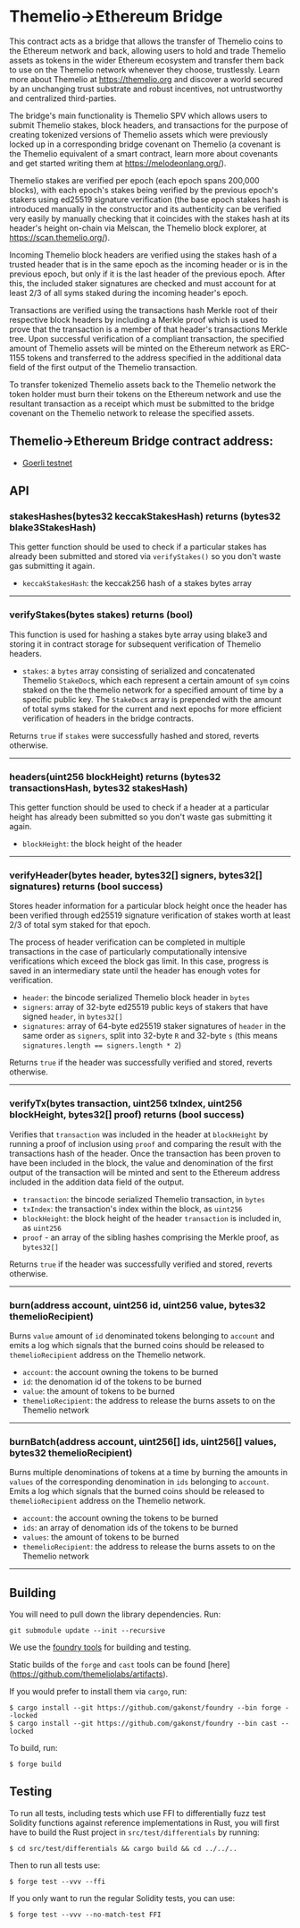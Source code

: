 # Themelio->Ethereum Bridge

This contract acts as a bridge that allows the transfer of Themelio coins to the Ethereum
network and back, allowing users to hold and trade Themelio assets as tokens in the wider
Ethereum ecosystem and transfer them back to use on the Themelio network whenever they choose,
trustlessly. Learn more about Themelio at https://themelio.org and discover a world secured by an
unchanging trust substrate and robust incentives, not untrustworthy and centralized third-parties.

The bridge's main functionality is Themelio SPV which allows users to submit Themelio stakes, block
headers, and transactions for the purpose of creating tokenized versions of Themelio assets which
were previously locked up in a corresponding bridge covenant on Themelio (a covenant is the
Themelio equivalent of a smart contract, learn more about covenants and get started writing them at
https://melodeonlang.org/).

Themelio stakes are verified per epoch (each epoch spans 200,000 blocks), with each epoch's stakes
being verified by the previous epoch's stakers using ed25519 signature verification (the base epoch
stakes hash is introduced manually in the constructor and its authenticity can be verified very
easily by manually checking that it coincides with the stakes hash at its header's height on-chain
via Melscan, the Themelio block explorer, at https://scan.themelio.org/).

Incoming Themelio block headers are verified using the stakes hash of a trusted header that is in
the same epoch as the incoming header or is in the previous epoch, but only if it is the last
header of the previous epoch. After this, the included staker signatures are checked and must
account for at least 2/3 of all syms staked during the incoming header's epoch. 

Transactions are verified using the transactions hash Merkle root of their respective block
headers by including a Merkle proof which is used to prove that the transaction is a member of that
header's transactions Merkle tree. Upon successful verification of a compliant transaction, the
specified amount of Themelio assets will be minted on the Ethereum network as ERC-1155 tokens and
transferred to the address specified in the additional data field of the first output of the
Themelio transaction.

To transfer tokenized Themelio assets back to the Themelio network the token holder must burn
their tokens on the Ethereum network and use the resultant transaction as a receipt which must be
submitted to the bridge covenant on the Themelio network to release the specified assets.


## Themelio->Ethereum Bridge contract address:

* [Goerli testnet](https://goerli.etherscan.io/address/0x56e618fb75b9344efbcd63ef138f90277b1c1593)



## API

### stakesHashes(bytes32 keccakStakesHash) returns (bytes32 blake3StakesHash)

This getter function should be used to check if a particular stakes has already been submitted
and stored via `verifyStakes()` so you don't waste gas submitting it again.

* `keccakStakesHash`: the keccak256 hash of a stakes bytes array

---

### verifyStakes(bytes stakes) returns (bool)

This function is used for hashing a stakes byte array using blake3 and storing it in contract
storage for subsequent verification of Themelio headers.

* `stakes`: a `bytes` array consisting of serialized and concatenated Themelio `StakeDoc`s, which
each represent a certain amount of `sym` coins staked on the the themelio network for a specified
amount of time by a specific public key. The `StakeDoc`s array is prepended with the amount of
total syms staked for the current and next epochs for more efficient verification of headers
in the bridge contracts.

Returns `true` if `stakes` were successfully hashed and stored, reverts otherwise.

----

### headers(uint256 blockHeight) returns (bytes32 transactionsHash, bytes32 stakesHash)

This getter function should be used to check if a header at a particular height has already been
submitted so you don't waste gas submitting it again.

* `blockHeight`: the block height of the header

---

### verifyHeader(bytes header, bytes32[] signers, bytes32[] signatures) returns (bool success)

Stores header information for a particular block height once the header has been verified through
ed25519 signature verification of stakes worth at least 2/3 of total sym staked for that epoch.

The process of header verification can be completed in multiple transactions in the case of
particularly computationally intensive verifications which exceed the block gas limit. In this
case, progress is saved in an intermediary state until the header has enough votes for
verification.

* `header`: the bincode serialized Themelio block header in `bytes`
* `signers`: array of 32-byte ed25519 public keys of stakers that have signed `header`, in
`bytes32[]`
* `signatures`: array of 64-byte ed25519 staker signatures of `header` in the same order as
`signers`, split into 32-byte `R` and 32-byte `s` (this means
`signatures.length == signers.length * 2`)

Returns `true` if the header was successfully verified and stored, reverts otherwise.

----

### verifyTx(bytes transaction, uint256 txIndex, uint256 blockHeight, bytes32[] proof) returns (bool success)

Verifies that `transaction` was included in the header at `blockHeight` by running a proof of
inclusion using `proof` and comparing the result with the transactions hash of the header. Once
the transaction has been proven to have been included in the block, the value and denomination of
the first output of the transaction will be minted and sent to the Ethereum address included in the
addition data field of the output.

* `transaction`: the bincode serialized Themelio transaction, in `bytes`
* `txIndex`: the transaction's index within the block, as `uint256`
* `blockHeight`: the block height of the header `transaction` is included in, as `uint256`
* `proof` - an array of the sibling hashes comprising the Merkle proof, as `bytes32[]`

Returns `true` if the header was successfully verified and stored, reverts otherwise.

---

### burn(address account, uint256 id, uint256 value, bytes32 themelioRecipient)

Burns `value` amount of `id` denominated tokens belonging to `account` and emits a log which
signals that the burned coins should be released to `themelioRecipient` address on the Themelio
network.

* `account`: the account owning the tokens to be burned
* `id`: the denomation id of the tokens to be burned
* `value`: the amount of tokens to be burned
* `themelioRecipient`: the address to release the burns assets to on the Themelio network

---

### burnBatch(address account, uint256[] ids, uint256[] values, bytes32 themelioRecipient)

Burns multiple denominations of tokens at a time by burning the amounts in `values` of the
corresponding denomination in `ids` belonging to `account`. Emits a log which signals that the
burned coins should be released to `themelioRecipient` address on the Themelio network.

* `account`: the account owning the tokens to be burned
* `ids`: an array of denomation ids of the tokens to be burned
* `values`: the amount of tokens to be burned
* `themelioRecipient`: the address to release the burns assets to on the Themelio network

---


## Building
You will need to pull down the library dependencies. Run:

```
git submodule update --init --recursive
```

We use the [foundry tools](https://github.com/gakonst/foundry) for building and testing.

Static builds of the `forge` and `cast` tools can be found [here]
(https://github.com/themeliolabs/artifacts).

If you would prefer to install them via `cargo`, run:

```
$ cargo install --git https://github.com/gakonst/foundry --bin forge --locked
$ cargo install --git https://github.com/gakonst/foundry --bin cast --locked
```

To build, run:
```
$ forge build
```


## Testing

To run all tests, including tests which use FFI to differentially fuzz test Solidity functions
against reference implementations in Rust, you will first have to build the Rust project in
`src/test/differentials` by running:
```
$ cd src/test/differentials && cargo build && cd ../../..
```
Then to run all tests use:
```
$ forge test --vvv --ffi
```

If you only want to run the regular Solidity tests, you can use:
```
$ forge test --vvv --no-match-test FFI
```